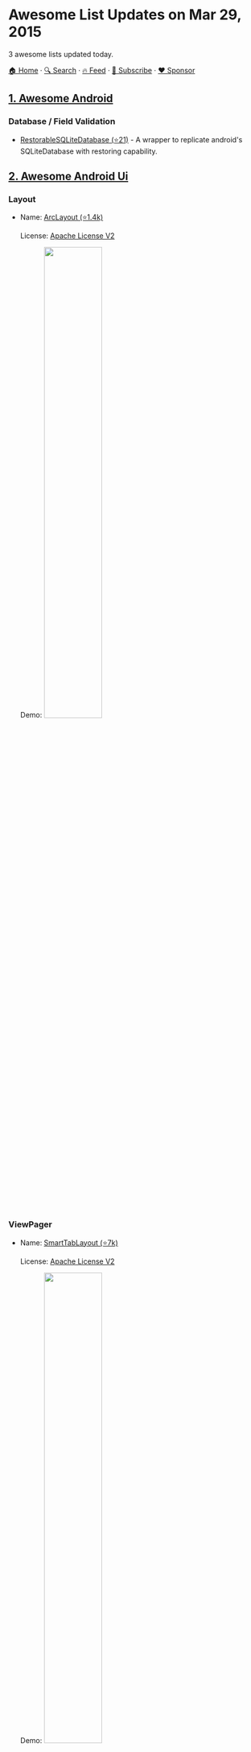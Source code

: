 # Awesome List Updates on Mar 29, 2015

3 awesome lists updated today.

[🏠 Home](/README.md) · [🔍 Search](https://www.trackawesomelist.com/search/) · [🔥 Feed](https://www.trackawesomelist.com/rss.xml) · [📮 Subscribe](https://trackawesomelist.us17.list-manage.com/subscribe?u=d2f0117aa829c83a63ec63c2f&id=36a103854c) · [❤️  Sponsor](https://github.com/sponsors/theowenyoung)



## [1. Awesome Android](/content/JStumpp/awesome-android/README.md)

### Database / Field Validation

*   [RestorableSQLiteDatabase (⭐21)](https://github.com/yaa110/RestorableSQLiteDatabase) - A wrapper to replicate android's SQLiteDatabase with restoring capability.

## [2. Awesome Android Ui](/content/wasabeef/awesome-android-ui/README.md)

### Layout

- Name: [ArcLayout (⭐1.4k)](https://github.com/ogaclejapan/ArcLayout)

  License: [Apache License V2](https://www.apache.org/licenses/LICENSE-2.0)

  Demo: <img src="https://github.com/wasabeef/awesome-android-ui/raw/master/art/arclayout1.gif" width="49%">



### ViewPager

- Name: [SmartTabLayout (⭐7k)](https://github.com/ogaclejapan/SmartTabLayout)

  License: [Apache License V2](https://www.apache.org/licenses/LICENSE-2.0)

  Demo: <img src="https://github.com/wasabeef/awesome-android-ui/raw/master/art/smarttablayout.gif" width="49%">



## [3. Awesome Json](/content/burningtree/awesome-json/README.md)

### Differencing

*   [dffptch (⭐170)](https://github.com/paldepind/dffptch) - A micro library for diffing and patching using a compact diff format. (Javascript)
*   [jsondiffpatch (⭐4.6k)](https://github.com/benjamine/jsondiffpatch) - Diff & patch for JavaScript objects. (Javascript)

### Editors

*   [JSONEdit](http://mb21.github.io/JSONedit/) - User friendly, visual editor built as an AngularJS directive.

### Format Extensions

*   [JSON-stat (⭐22)](https://github.com/jsonstat/jsonstat) - Simple lightweight format for data dissemination.

### Libraries

*   [JSONKit (⭐6.2k)](https://github.com/johnezang/JSONKit) - Objective-C library.

### Linters

*   [JSON Lint (⭐1.3k)](https://github.com/Seldaek/jsonlint) - PHP linter. (PHP)

### Online tools

*   [Collapsible JSON Formatter](http://www.bodurov.com/JsonFormatter/) - Formatter and Colorer of Raw Code.

### Services

*   [Myjson](http://myjson.com/) - A simple store for your web or mobile app.

### Text Editor Plugins

*   [JSON Reformat (⭐172)](https://github.com/gongo/json-reformat) - Reformat tool.

### Transformations

*   [json2json (⭐188)](https://github.com/joelvh/json2json) - Transform (reformat) structures from one to another. (Javascript)

### Queries

*   [searchjs (⭐307)](https://github.com/deitch/searchjs) - A library for filtering based on a json SQL-like language.

### JSON Schema Tools

*   [prmd (⭐2.1k)](https://github.com/interagent/prmd) - Tools and doc generation for HTTP APIs.
*   [jsonschema2pojo (⭐6.1k)](https://github.com/joelittlejohn/jsonschema2pojo) - Generates Java types and annotates those types for data-binding with Jackson 1.x or 2.x, Gson, etc.
*   [Matic (⭐174)](https://github.com/mattyod/matic) - Build tool for generating HTML documentation.

---

- Prev: [Mar 30, 2015](/content/2015/03/30/README.md)
- Next: [Mar 28, 2015](/content/2015/03/28/README.md)